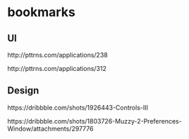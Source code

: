 # bookmarks

## UI
<p>http://pttrns.com/applications/238</p>
<p>http://pttrns.com/applications/312</p>


## Design
<p>https://dribbble.com/shots/1926443-Controls-III</p>
<p>https://dribbble.com/shots/1803726-Muzzy-2-Preferences-Window/attachments/297776</p>
